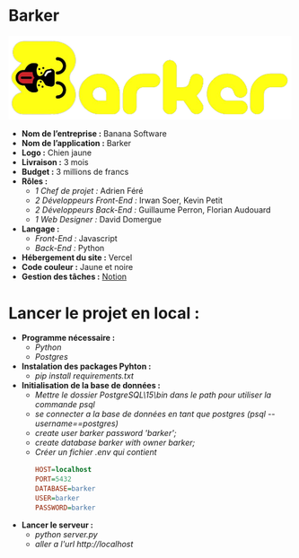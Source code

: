 # Barker
[![](images/barker-logo.png)](https://barker-guillaumeperron.vercel.app/)
- **Nom de l’entreprise :** Banana Software
- **Nom de l’application :** Barker
- **Logo :** Chien jaune  
- **Livraison :** 3 mois
- **Budget :** 3 millions de francs
- **Rôles :**
  -	*1 Chef de projet :* Adrien Féré
  -	*2 Développeurs Front-End :* Irwan Soer, Kevin Petit
  -	*2 Développeurs Back-End :* Guillaume Perron, Florian Audouard
  -	*1 Web Designer :* David Domergue
- **Langage :**
  -	*Front-End :* Javascript
  -	*Back-End :* Python
- **Hébergement du site :** Vercel
- **Code couleur :** Jaune et noire
- **Gestion des tâches :** [Notion](https://www.notion.so/barker-app/442e4bcd0ca04b71a3a1025f0861f070?v=75ab636be9d444e7bc8e98b9fe2ff275)

# Lancer le projet en local :

- **Programme nécessaire :**
  - *Python*
  - *Postgres*
- **Instalation des packages Pyhton :**
  - *pip install requirements.txt*
- **Initialisation de la base de données :**
  - *Mettre le dossier PostgreSQL\15\bin dans le path pour utiliser la commande psql*
  - *se connecter a la base de données en tant que postgres (psql --username==postgres)*
  - *create user barker password 'barker';*
  - *create database barker with owner barker;*
  - *Créer un fichier .env qui contient*
    ```ini
    HOST=localhost
    PORT=5432
    DATABASE=barker
    USER=barker
    PASSWORD=barker
    ```
- **Lancer le serveur :**
  - *python server.py*
  - *aller a l'url http://localhost*
  